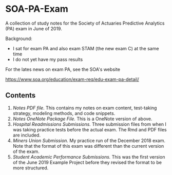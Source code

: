 # SOA-PA-Exam
A collection of study notes for the Society of Actuaries Predictive Analytics (PA) exam in June of 2019.

Background:
- I sat for exam PA and also exam STAM (the new exam C) at the same time
- I do not yet have my pass results

For the lates news on exam PA, see the SOA's website

https://www.soa.org/education/exam-req/edu-exam-pa-detail/

## Contents

1.  *Notes PDF file.*  This contains my notes on exam content, test-taking strategy, modeling methods, and code snippets.
2.  *Notes OneNote Package File.*  This is a OneNote version of above.
3.  *Hospital Readmissions Submissions.*  Three submission files from when I was taking practice tests before the actual exam.  The Rmd and PDF files are included.
4.  *Miners Union Submission.*  My practice run of the December 2018 exam.  Note that the format of this exam was different than the current version of the exam.
5.  *Student Academic Performance Submissions.*  This was the first version of the June 2019 Example Project before they revised the format to be more structured.





